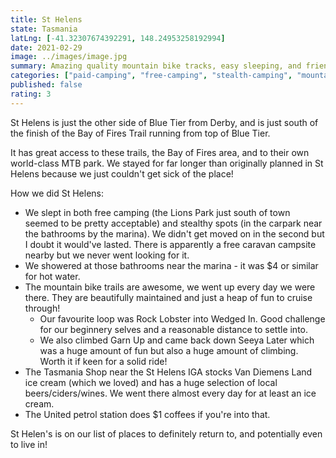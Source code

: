 ```yaml
---
title: St Helens
state: Tasmania
latLng: [-41.32307674392291, 148.24953258192994]
date: 2021-02-29
image: ../images/image.jpg
summary: Amazing quality mountain bike tracks, easy sleeping, and friendly locals
categories: ["paid-camping", "free-camping", "stealth-camping", "mountain-biking", "foodie"]
published: false
rating: 3
---
```


St Helens is just the other side of Blue Tier from Derby, and is just south of the finish of the Bay of Fires Trail running from top of Blue Tier. 

It has great access to these trails, the Bay of Fires area, and to their own world-class MTB park. We stayed for far longer than originally planned in St Helens because we just couldn't get sick of the place!

How we did St Helens:
- We slept in both free camping (the Lions Park just south of town seemed to be pretty acceptable) and stealthy spots (in the carpark near the bathrooms by the marina). We didn't get moved on in the second but I doubt it would've lasted. There is apparently a free caravan campsite nearby but we never went looking for it. 
- We showered at those bathrooms near the marina - it was $4 or similar for hot water.
- The mountain bike trails are awesome, we went up every day we were there. They are beautifully maintained and just a heap of fun to cruise through!
  - Our favourite loop was Rock Lobster into Wedged In. Good challenge for our beginnery selves and a reasonable distance to settle into.
  - We also climbed Garn Up and came back down Seeya Later which was a huge amount of fun but also a huge amount of climbing. Worth it if keen for a solid ride!
- The Tasmania Shop near the St Helens IGA stocks Van Diemens Land ice cream (which we loved) and has a huge selection of local beers/ciders/wines. We went there almost every day for at least an ice cream.
- The United petrol station does $1 coffees if you're into that.

St Helen's is on our list of places to definitely return to, and potentially even to live in!